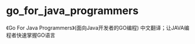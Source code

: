 go_for_java_programmers
=======================

《Go For Java Programmers》(面向Java开发者的GO编程) 中文翻译；让JAVA编程者快速掌握GO语言